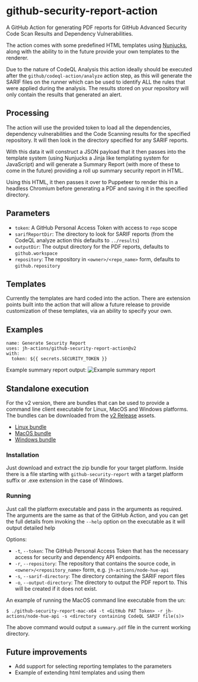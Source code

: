 # github-security-report-action

A GitHub Action for generating PDF reports for GitHub Advanced Security Code Scan Results and Dependency Vulnerabilities.

The action comes with some predefined HTML templates using [Nunjucks](https://mozilla.github.io/nunjucks/templating.html),
along with the ability to in the future provide your own templates to the renderer.

Due to the nature of CodeQL Analysis this action ideally should be executed after the `github/codeql-action/analyze`
action step, as this will generate the SARIF files on the runner which can be used to identify ALL the rules that were
applied during the analysis. The results stored on your repository will only contain the results that generated an alert. 

## Processing

The action will use the provided token to load all the dependencies, dependency vulnerabilities and the Code Scanning
results for the specified repository. It will then look in the directory specified for any SARIF reports.

With this data it will construct a JSON payload that it then passes into the template system (using Nunjucks a Jinja 
like templating system for JavaScript) and will generate a Summary Report (with more of these to come in the future) 
providing a roll up summary security report in HTML.

Using this HTML, it then passes it over to Puppeteer to render this in a headless Chromium before generating a PDF and 
saving it in the specified directory.

## Parameters

* `token`: A GitHub Personal Access Token with access to `repo` scope
* `sarifReportDir`: The directory to look for SARIF reports (from the CodeQL analyze action this defaults to `../results`)
* `outputDir`: The output directory for the PDF reports, defaults to `github.workspace`
* `repository`: The repository in `<owner>/<repo_name>` form, defaults to `github.repository`


## Templates

Currently the templates are hard coded into the action. There are extension points built into the action that will allow
a future release to provide customization of these templates, via an ability to specify your own.


## Examples

```
name: Generate Security Report
uses: jh-actions/github-security-report-action@v2
with:
  token: ${{ secrets.SECURITY_TOKEN }}
```

Example summary report output:
![Example summary report](summary_report_example.png)


## Standalone execution

For the v2 version, there are bundles that can be used to provide a command line client executable for Linux, MacOS and Windows platforms. The bundles can be downloaded from the [v2 Release](https://github.com/peter-murray/github-security-report-action/releases/tag/v2) assets.

* [Linux bundle](https://github.com/jh-actions/github-security-report-action/releases/download/v2/github-security-report-bundle-linux-x64.zip)
* [MacOS bundle](https://github.com/jh-actions/github-security-report-action/releases/download/v2/github-security-report-bundle-mac-x64.zip)
* [Windows bundle](https://github.com/jh-actions/github-security-report-action/releases/download/v2/github-security-report-bundle-windows-x64.zip)

### Installation
Just download and extract the zip bundle for your target platform. Inside there is a file starting with `github-security-report` with a target platform suffix or .exe extension in the case of Windows.

### Running
Just call the platform executable and pass in the arguments as required. The arguments are the same as that of the GitHub Action, and you can get the full details from invoking the `--help` option on the executable as it will output detailed help

Options:
* `-t`, `--token`: The GitHub Personal Access Token that has the necessary access for security and dependency API endpoints.
* `-r`, `--repository`: The repository that contains the source code, in `<owner>/<repository_name>` form, e.g. `jh-actions/node-hue-api`
* `-s`, `--sarif-directory`: The directory containing the SARIF report files
* `-o`, `--output-directory`: The directory to output the PDF report to. This will be created if it does not exist.

An example of running the MacOS command line executable from the un:
```
$ ./github-security-report-mac-x64 -t <GitHub PAT Token> -r jh-actions/node-hue-api -s <directory containing CodeQL SARIF file(s)>
```
The above command would output a `summary.pdf` file in the current working directory.

## Future improvements

* Add support for selecting reporting templates to the parameters
* Example of extending html templates and using them
 
